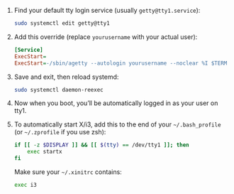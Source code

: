 1. Find your default tty login service (usually `getty@tty1.service`):

   ```bash
   sudo systemctl edit getty@tty1
   ```

2. Add this override (replace `yourusername` with your actual user):

   ```ini
   [Service]
   ExecStart=
   ExecStart=-/sbin/agetty --autologin yourusername --noclear %I $TERM
   ```

3. Save and exit, then reload systemd:

   ```bash
   sudo systemctl daemon-reexec
   ```

4. Now when you boot, you’ll be automatically logged in as your user on tty1.

5. To automatically start X/i3, add this to the end of your `~/.bash_profile` (or `~/.zprofile` if you use zsh):

   ```bash
   if [[ -z $DISPLAY ]] && [[ $(tty) == /dev/tty1 ]]; then
       exec startx
   fi
   ```

   Make sure your `~/.xinitrc` contains:

   ```bash
   exec i3
   ```
